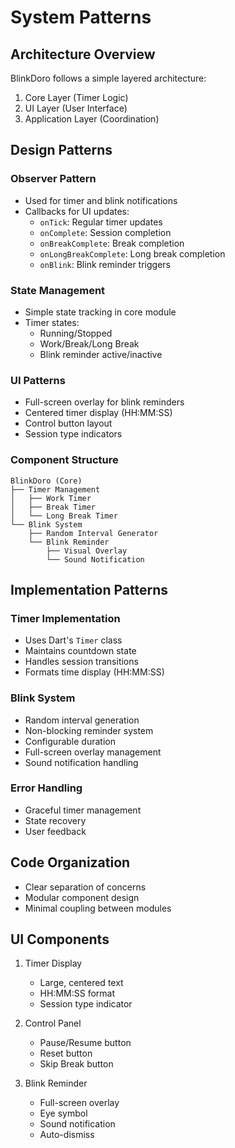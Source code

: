# System Patterns

## Architecture Overview
BlinkDoro follows a simple layered architecture:
1. Core Layer (Timer Logic)
2. UI Layer (User Interface)
3. Application Layer (Coordination)

## Design Patterns

### Observer Pattern
- Used for timer and blink notifications
- Callbacks for UI updates:
  - `onTick`: Regular timer updates
  - `onComplete`: Session completion
  - `onBreakComplete`: Break completion
  - `onLongBreakComplete`: Long break completion
  - `onBlink`: Blink reminder triggers

### State Management
- Simple state tracking in core module
- Timer states:
  - Running/Stopped
  - Work/Break/Long Break
  - Blink reminder active/inactive

### UI Patterns
- Full-screen overlay for blink reminders
- Centered timer display (HH:MM:SS)
- Control button layout
- Session type indicators

### Component Structure
```
BlinkDoro (Core)
├── Timer Management
│   ├── Work Timer
│   ├── Break Timer
│   └── Long Break Timer
└── Blink System
    ├── Random Interval Generator
    └── Blink Reminder
        ├── Visual Overlay
        └── Sound Notification
```

## Implementation Patterns

### Timer Implementation
- Uses Dart's `Timer` class
- Maintains countdown state
- Handles session transitions
- Formats time display (HH:MM:SS)

### Blink System
- Random interval generation
- Non-blocking reminder system
- Configurable duration
- Full-screen overlay management
- Sound notification handling

### Error Handling
- Graceful timer management
- State recovery
- User feedback

## Code Organization
- Clear separation of concerns
- Modular component design
- Minimal coupling between modules

## UI Components
1. Timer Display
   - Large, centered text
   - HH:MM:SS format
   - Session type indicator

2. Control Panel
   - Pause/Resume button
   - Reset button
   - Skip Break button

3. Blink Reminder
   - Full-screen overlay
   - Eye symbol
   - Sound notification
   - Auto-dismiss 